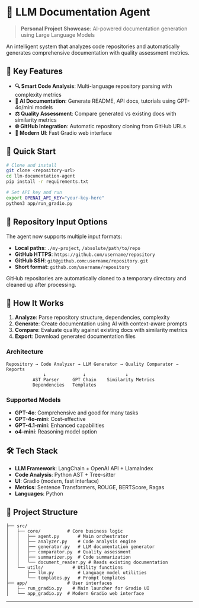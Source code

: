 # 🤖 LLM Documentation Agent

> **Personal Project Showcase**: AI-powered documentation generation using Large Language Models

An intelligent system that analyzes code repositories and automatically generates comprehensive documentation with quality assessment metrics.

## 🌟 Key Features

- **🔍 Smart Code Analysis**: Multi-language repository parsing with complexity metrics
- **📝 AI Documentation**: Generate README, API docs, tutorials using GPT-4o/mini models
- **⚖️ Quality Assessment**: Compare generated vs existing docs with similarity metrics
- **🌐 GitHub Integration**: Automatic repository cloning from GitHub URLs
- **🚀 Modern UI**: Fast Gradio web interface 

## 🚀 Quick Start

```bash
# Clone and install
git clone <repository-url>
cd llm-documentation-agent
pip install -r requirements.txt

# Set API key and run
export OPENAI_API_KEY="your-key-here"
python3 app/run_gradio.py
```

## 📁 Repository Input Options

The agent now supports multiple input formats:

- **Local paths**: `./my-project`, `/absolute/path/to/repo`
- **GitHub HTTPS**: `https://github.com/username/repository`
- **GitHub SSH**: `git@github.com:username/repository.git`
- **Short format**: `github.com/username/repository`

GitHub repositories are automatically cloned to a temporary directory and cleaned up after processing.

## 🎯 How It Works

1. **Analyze**: Parse repository structure, dependencies, complexity
2. **Generate**: Create documentation using AI with context-aware prompts  
3. **Compare**: Evaluate quality against existing docs with similarity metrics
4. **Export**: Download generated documentation files


### Architecture
```
Repository → Code Analyzer → LLM Generator → Quality Comparator → Reports
              ↓              ↓               ↓
          AST Parser     GPT Chain    Similarity Metrics
          Dependencies   Templates       
```

### Supported Models
- **GPT-4o**: Comprehensive and good for many tasks
- **GPT-4o-mini**: Cost-effective  
- **GPT-4.1-mini**: Enhanced capabilities
- **o4-mini**: Reasoning model option

## 🛠️ Tech Stack

- **LLM Framework**: LangChain + OpenAI API + LlamaIndex
- **Code Analysis**: Python AST + Tree-sitter 
- **UI**: Gradio (modern, fast interface)
- **Metrics**: Sentence Transformers, ROUGE, BERTScore, Ragas
- **Languages**: Python

## 📁 Project Structure

```
├── src/
│   ├── core/          # Core business logic
│   │   ├── agent.py       # Main orchestrator
│   │   ├── analyzer.py    # Code analysis engine
│   │   ├── generator.py   # LLM documentation generator
│   │   ├── comparator.py  # Quality assessment
│   │   ├── summarizer.py  # Code summarization
│   │   └── document_reader.py # Reads existing documentation
│   └── utils/           # Utility functions
│       ├── llm.py         # Language model utilities
│       └── templates.py   # Prompt templates
├── app/               # User interfaces
│   ├── run_gradio.py    # Main launcher for Gradio UI
│   └── app_gradio.py  # Modern Gradio web interface
```

---